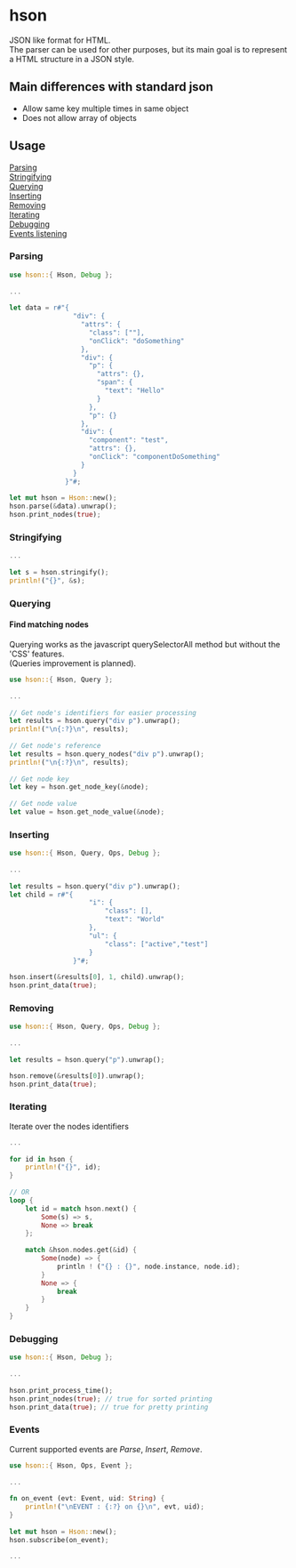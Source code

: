 # hson
JSON like format for HTML.  
The parser can be used for other purposes, but its main goal is to represent a HTML structure in a JSON style.

## Main differences with standard json
* Allow same key multiple times in same object
* Does not allow array of objects

## Usage
   [Parsing](#Parsing)  
   [Stringifying](#Stringifying)  
   [Querying](#Querying)  
   [Inserting](#Inserting)  
   [Removing](#Removing)  
   [Iterating](#Iterating)  
   [Debugging](#Debugging)  
   [Events listening](#Events)
   
### Parsing
```rust
use hson::{ Hson, Debug };
  
...
  
let data = r#"{
                "div": {
                  "attrs": {
                    "class": [""],
                    "onClick": "doSomething"
                  },
                  "div": {
                    "p": {
                      "attrs": {},
                      "span": {
                        "text": "Hello"
                      }
                    },
                    "p": {}
                  },
                  "div": {
                    "component": "test",
                    "attrs": {},
                    "onClick": "componentDoSomething"
                  }
                }
              }"#;
              
let mut hson = Hson::new();
hson.parse(&data).unwrap();
hson.print_nodes(true);
```

### Stringifying
```rust
...
  
let s = hson.stringify();
println!("{}", &s);
```

### Querying
#### Find matching nodes
Querying works as the javascript querySelectorAll method but without the 'CSS' features.  
(Queries improvement is planned).
```rust
use hson::{ Hson, Query };
  
...
  
// Get node's identifiers for easier processing
let results = hson.query("div p").unwrap();
println!("\n{:?}\n", results);
  
// Get node's reference
let results = hson.query_nodes("div p").unwrap();
println!("\n{:?}\n", results);
  
// Get node key
let key = hson.get_node_key(&node);
  
// Get node value
let value = hson.get_node_value(&node);
```

### Inserting
```rust
use hson::{ Hson, Query, Ops, Debug };
  
...
  
let results = hson.query("div p").unwrap();
let child = r#"{
                    "i": {
                        "class": [],
                        "text": "World"
                    },
                    "ul": {
                        "class": ["active","test"]
                    }
                }"#;
  
hson.insert(&results[0], 1, child).unwrap();
hson.print_data(true);
```

### Removing
```rust
use hson::{ Hson, Query, Ops, Debug };
  
...
  
let results = hson.query("p").unwrap();

hson.remove(&results[0]).unwrap();
hson.print_data(true);
```

### Iterating
Iterate over the nodes identifiers
```rust
...
  
for id in hson {
    println!("{}", id);
}
  
// OR
loop {
    let id = match hson.next() {
        Some(s) => s,
        None => break
    };
  
    match &hson.nodes.get(&id) {
        Some(node) => {
            println ! ("{} : {}", node.instance, node.id);
        }
        None => {
            break
        }
    }
}
```

### Debugging
```rust
use hson::{ Hson, Debug };
  
...
  
hson.print_process_time();
hson.print_nodes(true); // true for sorted printing
hson.print_data(true); // true for pretty printing
```

### Events
Current supported events are _Parse_, _Insert_, _Remove_.
```rust
use hson::{ Hson, Ops, Event };
  
...
  
fn on_event (evt: Event, uid: String) {
    println!("\nEVENT : {:?} on {}\n", evt, uid);
}
  
let mut hson = Hson::new();
hson.subscribe(on_event);
  
...
```

